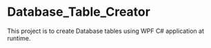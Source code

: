 # Database_Table_Creator
This  project is to create Database tables using WPF C# application at runtime.
